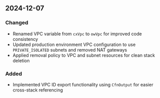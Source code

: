 ## 2024-12-07

### Changed
- Renamed VPC variable from `cxVpc` to `owVpc` for improved code consistency
- Updated production environment VPC configuration to use `PRIVATE_ISOLATED` subnets and removed NAT gateways
- Applied removal policy to VPC and subnet resources for clean stack deletion

### Added
- Implemented VPC ID export functionality using `CfnOutput` for easier cross-stack referencing